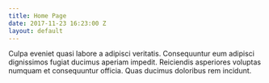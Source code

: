 ```yaml
---
title: Home Page
date: 2017-11-23 16:23:00 Z
layout: default
---
```


Culpa eveniet quasi labore a adipisci veritatis. Consequuntur eum adipisci dignissimos fugiat ducimus aperiam impedit. Reiciendis asperiores voluptas numquam et consequuntur officia. Quas ducimus doloribus rem incidunt. 